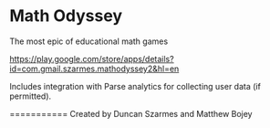 Math Odyssey
===========
The most epic of educational math games

https://play.google.com/store/apps/details?id=com.gmail.szarmes.mathodyssey2&hl=en

Includes integration with Parse analytics for collecting user data (if permitted).

===========
Created by Duncan Szarmes and Matthew Bojey
